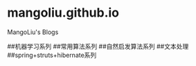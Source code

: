 mangoliu.github.io
==================

MangoLiu's Blogs

##机器学习系列
##常用算法系列
##自然启发算法系列
##文本处理
##spring+struts+hibernate系列




